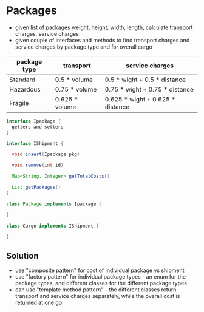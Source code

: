 # Packages

- given list of packages weight, height, width, length, calculate transport charges, service charges
- given couple of interfaces and methods to find transport charges and service charges by package type and for overall cargo

| package type | transport | service charges |
| ------------ | --------- | --------------- |
| Standard | 0.5 * volume | 0.5 * wight + 0.5 * distance |
| Hazardous | 0.75 * volume | 0.75 * wight + 0.75 * distance |
| Fragile | 0.625 * volume | 0.625 * wight + 0.625 * distance |

```java
interface Ipackage {
  getters and setters
}
```

```java
interface IShipment {

  void insert(Ipackage pkg)

  void remove(int id)

  Map<String, Integer> getTotalCosts()

  List getPackages()
}
```

```java
class Package implements Ipackage {

}
```

```java
class Cargo implements IShipment {

}
```

## Solution

- use "composite pattern" for cost of individual package vs shipment
- use "factory pattern" for individual package types - an enum for the package types, and different classes for the different package types
- can use "template method pattern" - the different classes return transport and service charges separately, while the overall cost is returned at one go
